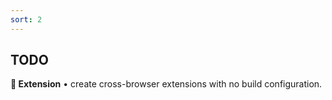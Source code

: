 ```yaml
---
sort: 2
---
```


<!--
AUTHOR HINT: "I already have an extension" of README
-->

## TODO

**🧩 Extension** • create cross-browser extensions with no build configuration.
